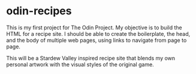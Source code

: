 # odin-recipes

This is my first project for The Odin Project. My objective is to build the HTML for a recipe site. I should be able to create the boilerplate, the head, and the body of multiple web pages, using links to navigate from page to page. 

This will be a Stardew Valley inspired recipe site that blends my own personal artwork with the visual styles of the original game. 